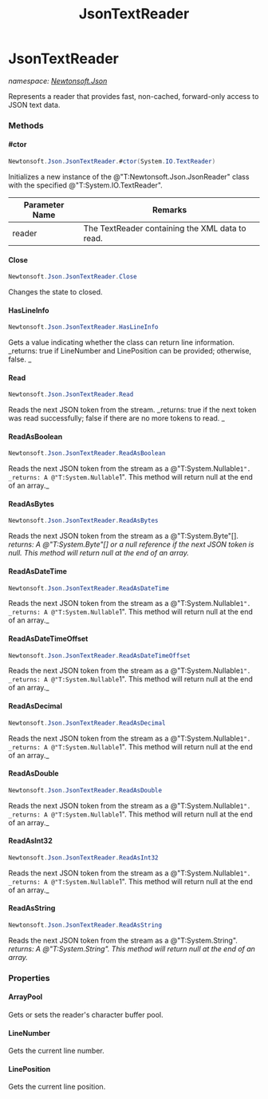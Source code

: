 ﻿---
title: JsonTextReader
---

# JsonTextReader
_namespace: [Newtonsoft.Json](N-Newtonsoft.Json.html)_

Represents a reader that provides fast, non-cached, forward-only access to JSON text data.



### Methods

#### #ctor
```csharp
Newtonsoft.Json.JsonTextReader.#ctor(System.IO.TextReader)
```
Initializes a new instance of the @"T:Newtonsoft.Json.JsonReader" class with the specified @"T:System.IO.TextReader".

|Parameter Name|Remarks|
|--------------|-------|
|reader|The TextReader containing the XML data to read.|


#### Close
```csharp
Newtonsoft.Json.JsonTextReader.Close
```
Changes the state to closed.

#### HasLineInfo
```csharp
Newtonsoft.Json.JsonTextReader.HasLineInfo
```
Gets a value indicating whether the class can return line information.
_returns: true if LineNumber and LinePosition can be provided; otherwise, false.
            _

#### Read
```csharp
Newtonsoft.Json.JsonTextReader.Read
```
Reads the next JSON token from the stream.
_returns: true if the next token was read successfully; false if there are no more tokens to read.
            _

#### ReadAsBoolean
```csharp
Newtonsoft.Json.JsonTextReader.ReadAsBoolean
```
Reads the next JSON token from the stream as a @"T:System.Nullable`1".
_returns: A @"T:System.Nullable`1". This method will return null at the end of an array._

#### ReadAsBytes
```csharp
Newtonsoft.Json.JsonTextReader.ReadAsBytes
```
Reads the next JSON token from the stream as a @"T:System.Byte"[].
_returns: A @"T:System.Byte"[] or a null reference if the next JSON token is null. This method will return null at the end of an array._

#### ReadAsDateTime
```csharp
Newtonsoft.Json.JsonTextReader.ReadAsDateTime
```
Reads the next JSON token from the stream as a @"T:System.Nullable`1".
_returns: A @"T:System.Nullable`1". This method will return null at the end of an array._

#### ReadAsDateTimeOffset
```csharp
Newtonsoft.Json.JsonTextReader.ReadAsDateTimeOffset
```
Reads the next JSON token from the stream as a @"T:System.Nullable`1".
_returns: A @"T:System.Nullable`1". This method will return null at the end of an array._

#### ReadAsDecimal
```csharp
Newtonsoft.Json.JsonTextReader.ReadAsDecimal
```
Reads the next JSON token from the stream as a @"T:System.Nullable`1".
_returns: A @"T:System.Nullable`1". This method will return null at the end of an array._

#### ReadAsDouble
```csharp
Newtonsoft.Json.JsonTextReader.ReadAsDouble
```
Reads the next JSON token from the stream as a @"T:System.Nullable`1".
_returns: A @"T:System.Nullable`1". This method will return null at the end of an array._

#### ReadAsInt32
```csharp
Newtonsoft.Json.JsonTextReader.ReadAsInt32
```
Reads the next JSON token from the stream as a @"T:System.Nullable`1".
_returns: A @"T:System.Nullable`1". This method will return null at the end of an array._

#### ReadAsString
```csharp
Newtonsoft.Json.JsonTextReader.ReadAsString
```
Reads the next JSON token from the stream as a @"T:System.String".
_returns: A @"T:System.String". This method will return null at the end of an array._


### Properties

#### ArrayPool
Gets or sets the reader's character buffer pool.
#### LineNumber
Gets the current line number.
#### LinePosition
Gets the current line position.
